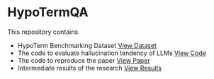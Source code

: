 # HypoTermQA

This repository contains 

* HypoTerm Benchmarking Dataset <a href="link_to_dataset" class="button">View Dataset</a>
* The code to evaluate hallucination tendency of LLMs <a href="link_to_code" class="button">View Code</a>
* The code to reproduce the paper <a href="link_to_paper" class="button">View Paper</a>
* Intermediate results of the research <a href="link_to_results" class="button">View Results</a>
